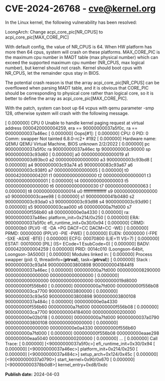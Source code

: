 # CVE-2024-26768 - cve@kernel.org

In the Linux kernel, the following vulnerability has been resolved:

LoongArch: Change acpi_core_pic[NR_CPUS] to acpi_core_pic[MAX_CORE_PIC]

With default config, the value of NR_CPUS is 64. When HW platform has
more then 64 cpus, system will crash on these platforms. MAX_CORE_PIC
is the maximum cpu number in MADT table (max physical number) which can
exceed the supported maximum cpu number (NR_CPUS, max logical number),
but kernel should not crash. Kernel should boot cpus with NR_CPUS, let
the remainder cpus stay in BIOS.

The potential crash reason is that the array acpi_core_pic[NR_CPUS] can
be overflowed when parsing MADT table, and it is obvious that CORE_PIC
should be corresponding to physical core rather than logical core, so it
is better to define the array as acpi_core_pic[MAX_CORE_PIC].

With the patch, system can boot up 64 vcpus with qemu parameter -smp 128,
otherwise system will crash with the following message.

[    0.000000] CPU 0 Unable to handle kernel paging request at virtual address 0000420000004259, era == 90000000037a5f0c, ra == 90000000037a46ec
[    0.000000] Oops[#1]:
[    0.000000] CPU: 0 PID: 0 Comm: swapper Not tainted 6.8.0-rc2+ #192
[    0.000000] Hardware name: QEMU QEMU Virtual Machine, BIOS unknown 2/2/2022
[    0.000000] pc 90000000037a5f0c ra 90000000037a46ec tp 9000000003c90000 sp 9000000003c93d60
[    0.000000] a0 0000000000000019 a1 9000000003d93bc0 a2 0000000000000000 a3 9000000003c93bd8
[    0.000000] a4 9000000003c93a74 a5 9000000083c93a67 a6 9000000003c938f0 a7 0000000000000005
[    0.000000] t0 0000420000004201 t1 0000000000000000 t2 0000000000000001 t3 0000000000000001
[    0.000000] t4 0000000000000003 t5 0000000000000000 t6 0000000000000030 t7 0000000000000063
[    0.000000] t8 0000000000000014 u0 ffffffffffffffff s9 0000000000000000 s0 9000000003caee98
[    0.000000] s1 90000000041b0480 s2 9000000003c93da0 s3 9000000003c93d98 s4 9000000003c93d90
[    0.000000] s5 9000000003caa000 s6 000000000a7fd000 s7 000000000f556b60 s8 000000000e0a4330
[    0.000000]    ra: 90000000037a46ec platform_init+0x214/0x250
[    0.000000]   ERA: 90000000037a5f0c efi_runtime_init+0x30/0x94
[    0.000000]  CRMD: 000000b0 (PLV0 -IE -DA +PG DACF=CC DACM=CC -WE)
[    0.000000]  PRMD: 00000000 (PPLV0 -PIE -PWE)
[    0.000000]  EUEN: 00000000 (-FPE -SXE -ASXE -BTE)
[    0.000000]  ECFG: 00070800 (LIE=11 VS=7)
[    0.000000] ESTAT: 00010000 [PIL] (IS= ECode=1 EsubCode=0)
[    0.000000]  BADV: 0000420000004259
[    0.000000]  PRID: 0014c010 (Loongson-64bit, Loongson-3A5000)
[    0.000000] Modules linked in:
[    0.000000] Process swapper (pid: 0, threadinfo=(____ptrval____), task=(____ptrval____))
[    0.000000] Stack : 9000000003c93a14 9000000003800898 90000000041844f8 90000000037a46ec
[    0.000000]         000000000a7fd000 0000000008290000 0000000000000000 0000000000000000
[    0.000000]         0000000000000000 0000000000000000 00000000019d8000 000000000f556b60
[    0.000000]         000000000a7fd000 000000000f556b08 9000000003ca7700 9000000003800000
[    0.000000]         9000000003c93e50 9000000003800898 9000000003800108 90000000037a484c
[    0.000000]         000000000e0a4330 000000000f556b60 000000000a7fd000 000000000f556b08
[    0.000000]         9000000003ca7700 9000000004184000 0000000000200000 000000000e02b018
[    0.000000]         000000000a7fd000 90000000037a0790 9000000003800108 0000000000000000
[    0.000000]         0000000000000000 000000000e0a4330 000000000f556b60 000000000a7fd000
[    0.000000]         000000000f556b08 000000000eaae298 000000000eaa5040 0000000000200000
[    0.000000]         ...
[    0.000000] Call Trace:
[    0.000000] [<90000000037a5f0c>] efi_runtime_init+0x30/0x94
[    0.000000] [<90000000037a46ec>] platform_init+0x214/0x250
[    0.000000] [<90000000037a484c>] setup_arch+0x124/0x45c
[    0.000000] [<90000000037a0790>] start_kernel+0x90/0x670
[    0.000000] [<900000000378b0d8>] kernel_entry+0xd8/0xdc

**Publish date:** 2024-04-03
